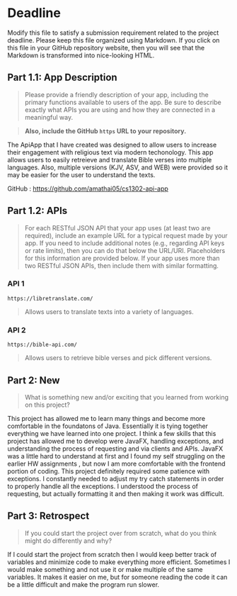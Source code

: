 # Deadline

Modify this file to satisfy a submission requirement related to the project
deadline. Please keep this file organized using Markdown. If you click on
this file in your GitHub repository website, then you will see that the
Markdown is transformed into nice-looking HTML.

## Part 1.1: App Description

> Please provide a friendly description of your app, including
> the primary functions available to users of the app. Be sure to
> describe exactly what APIs you are using and how they are connected
> in a meaningful way.

> **Also, include the GitHub `https` URL to your repository.**

The ApiApp that I have created was designed to allow users to increase
their engagement with religious text via modern techonology. This app allows
users to easily retreieve and translate Bible verses into multiple languages.
Also, multiple versions (KJV, ASV, and WEB) were provided so it may be easier
for the user to understand the texts.

GitHub : https://github.com/amathai05/cs1302-api-app

## Part 1.2: APIs

> For each RESTful JSON API that your app uses (at least two are required),
> include an example URL for a typical request made by your app. If you
> need to include additional notes (e.g., regarding API keys or rate
> limits), then you can do that below the URL/URI. Placeholders for this
> information are provided below. If your app uses more than two RESTful
> JSON APIs, then include them with similar formatting.

### API 1

```
https://libretranslate.com/
```

> Allows users to translate texts into a variety of languages.

### API 2

```
https://bible-api.com/
```

> Allows users to retrieve bible verses and pick different versions.

## Part 2: New

> What is something new and/or exciting that you learned from working
> on this project?

This project has allowed me to learn many things and become more
comfortable in the foundatons of Java. Essentially it is tying
together everything we have learned into one project. I think a few
skills that this project has allowed me to develop were JavaFX, handling
exceptions, and understanding the process of requesting and
via clients and APIs. JavaFX was a little hard to understand at first
and I found my self struggling on the earlier HW assignments
, but now I am more comfortable with the frontend portion of
coding. This project definitely required some patience with
exceptions. I constantly needed to adjust my try catch statements
in order to properly handle all the exceptions. I understood the
process of requesting, but actually formatting it and then making
it work was difficult.

## Part 3: Retrospect

> If you could start the project over from scratch, what do
> you think might do differently and why?

If I could start the project from scratch then I would keep better
track of variables and minimize code to make everything more efficient.
Sometimes I would make something and not use it or make multiple
of the same variables. It makes it easier on me, but for someone
reading the code it can be a little difficult and make the program
run slower.
